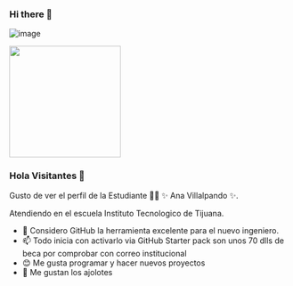 ### Hi there 👋

![image](https://user-images.githubusercontent.com/124212032/217956388-2f6be8a3-9722-4808-bb71-3b78f8467f5f.png)

<img src="https://user-images.githubusercontent.com/124212032/217955566-60806c72-bf04-4319-8662-3f25f113494b.png" width="200" height="200" border="0" /></a>


### Hola Visitantes 👋


Gusto de ver el perfil de la Estudiante 👨‍🏫 ✨ Ana Villalpando ✨.

Atendiendo en el escuela Instituto Tecnologico de Tijuana.

- 🤔 Considero GitHub la herramienta excelente para el nuevo ingeniero.
- 📫 Todo inicia con activarlo via GitHub Starter pack son unos 70 dlls de beca por comprobar con correo institucional 
- 😊 Me gusta programar y hacer nuevos proyectos
- 🌸 Me gustan los ajolotes

